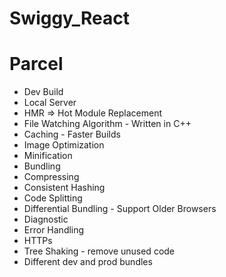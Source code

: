 # Swiggy_React


# Parcel
 - Dev Build
 - Local Server
 - HMR => Hot Module Replacement 
 - File Watching Algorithm - Written in C++ 
 - Caching - Faster Builds
 - Image Optimization
 - Minification
 - Bundling
 - Compressing
 - Consistent Hashing
 - Code Splitting
 - Differential Bundling - Support Older Browsers 
 - Diagnostic
 - Error Handling  
 - HTTPs
 - Tree Shaking - remove unused code 
 - Different dev and prod bundles 